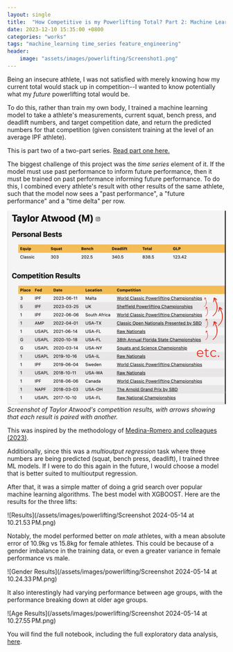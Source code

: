 ```yaml
---
layout: single
title:  "How Competitive is my Powerlifting Total? Part 2: Machine Learning"
date: 2023-12-10 15:35:00 +0800
categories: "works"
tags: "machine_learning time_series feature_engineering"
header:
    image: "assets/images/powerlifting/Screenshot1.png"
---
```


Being an insecure athlete, I was not satisfied with merely knowing how my current total would stack up in competition--I wanted to know potentially what my *future* powerlifting total would be. 

To do this, rather than train my own body, I trained a machine learning model to take a athlete's measurements, current squat, bench press, and deadlift numbers, and target competition date, and return the predicted numbers for that competition (given consistent training at the level of an average IPF athlete).

This is part two of a two-part series. [Read part one here.](https://miguelsingian.github.io/works/2023/02/03/powerlifting_1.html)

The biggest challenge of this project was the *time series* element of it. If the model must use past performance to inform future performance, then it must be trained on past performance informing future performance. To do this, I combined every athlete's result with other results of the same athlete, such that the model now sees a "past performance", a "future performance" and a "time delta" per row.

![Screenshot of Taylor Atwood's competition results, with arrows showing that each result is paired with another](/assets/images/powerlifting/Screenshot2.png)
*Screenshot of Taylor Atwood's competition results, with arrows showing that each result is paired with another.*

This was inspired by the methodology of [Medina-Romero and colleagues (2023)](https://www.mdpi.com/2673-4591/39/1/20). 

Additionally, since this was a *multioutput regression* task where three numbers are being predicted (squat, bench press, deadlift), I trained three ML models. If I were to do this again in the future, I would choose a model that is better suited to multioutput regression.

After that, it was a simple matter of doing a grid search over popular machine learning algorithms. The best model with XGBOOST. Here are the results for the three lifts:

![Results](/assets/images/powerlifting/Screenshot 2024-05-14 at 10.21.53 PM.png)

Notably, the model performed better on *male* athletes, with a mean absolute error of 10.9kg vs 15.8kg for female athletes. This could be because of a gender imbalance in the training data, or even a greater variance in female performance vs male.

![Gender Results](/assets/images/powerlifting/Screenshot 2024-05-14 at 10.24.33 PM.png)

It also interestingly had varying performance between age groups, with the performance breaking down at older age groups.

![Age Results](/assets/images/powerlifting/Screenshot 2024-05-14 at 10.27.55 PM.png)

You will find the full notebook, including the full exploratory data analysis, [here](https://github.com/MiguelSingian/school-projects/blob/main/powerlifting.ipynb).